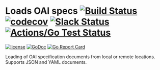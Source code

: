 # Loads OAI specs  [![Build Status](https://travis-ci.org/circl-dev/loads.svg?branch=master)](https://travis-ci.org/circl-dev/loads) [![codecov](https://codecov.io/gh/circl-dev/loads/branch/master/graph/badge.svg)](https://codecov.io/gh/circl-dev/loads) [![Slack Status](https://slackin.goswagger.io/badge.svg)](https://slackin.goswagger.io) [![Actions/Go Test Status](https://github.com/circl-dev/loads/workflows/Go%20Test/badge.svg)](https://github.com/circl-dev/loads/actions?query=workflow%3A"Go+Test")

[![license](http://img.shields.io/badge/license-Apache%20v2-orange.svg)](https://raw.githubusercontent.com/circl-dev/loads/master/LICENSE) [![GoDoc](https://godoc.org/github.com/circl-dev/loads?status.svg)](http://godoc.org/github.com/circl-dev/loads)
[![Go Report Card](https://goreportcard.com/badge/github.com/circl-dev/loads)](https://goreportcard.com/report/github.com/circl-dev/loads)

Loading of OAI specification documents from local or remote locations. Supports JSON and YAML documents.
